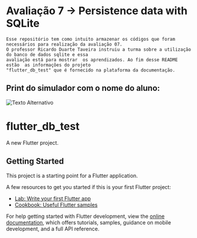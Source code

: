 # Avaliação 7 -> Persistence data with SQLite
    Esse repositório tem como intuito armazenar os códigos que foram necessários para realização da avaliação 07.
    O professor Ricardo Duarte Taveira instruiu a turma sobre a utilização do banco de dados sqlite e essa 
    avaliação está para mostrar  os aprendizados. Ao fim desse README estão  as informações do projeto 
    "flutter_db_test" que é fornecido na plataforma da documentação.

## Print do simulador com  o nome do aluno:

![Texto Alternativo](/print_av07.png)

# flutter_db_test

A new Flutter project.

## Getting Started

This project is a starting point for a Flutter application.

A few resources to get you started if this is your first Flutter project:

- [Lab: Write your first Flutter app](https://docs.flutter.dev/get-started/codelab)
- [Cookbook: Useful Flutter samples](https://docs.flutter.dev/cookbook)

For help getting started with Flutter development, view the
[online documentation](https://docs.flutter.dev/), which offers tutorials,
samples, guidance on mobile development, and a full API reference.
